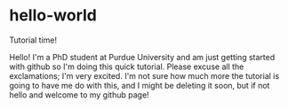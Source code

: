 # hello-world
Tutorial time!

Hello! I'm a PhD student at Purdue University and am just getting started with github so I'm doing this quick tutorial.
Please excuse all the exclamations; I'm very excited. I'm not sure how much more the tutorial is going to have me do with this, and I might be deleting it soon, but if not hello and welcome to my github page!
